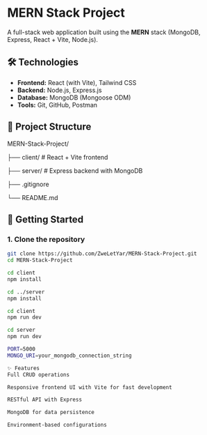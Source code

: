 # MERN Stack Project

A full-stack web application built using the **MERN** stack (MongoDB, Express, React + Vite, Node.js).

## 🛠 Technologies

- **Frontend:** React (with Vite), Tailwind CSS 
- **Backend:** Node.js, Express.js
- **Database:** MongoDB (Mongoose ODM)
- **Tools:** Git, GitHub, Postman

## 📁 Project Structure

MERN-Stack-Project/

├── client/ # React + Vite frontend

├── server/ # Express backend with MongoDB

├── .gitignore

└── README.md


## 🚀 Getting Started

### 1. Clone the repository

```bash
git clone https://github.com/ZweLetYar/MERN-Stack-Project.git
cd MERN-Stack-Project

cd client
npm install

cd ../server
npm install

cd client
npm run dev

cd server
npm run dev

PORT=5000
MONGO_URI=your_mongodb_connection_string

✨ Features
Full CRUD operations

Responsive frontend UI with Vite for fast development

RESTful API with Express

MongoDB for data persistence

Environment-based configurations
